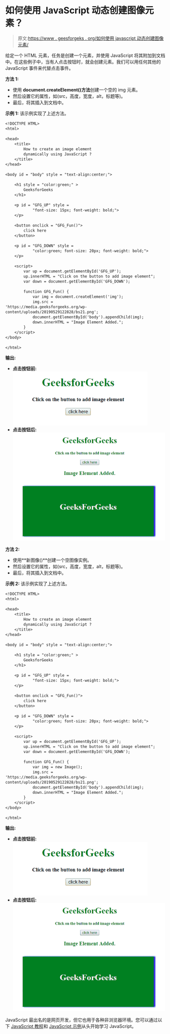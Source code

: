 # 如何使用 JavaScript 动态创建图像元素？

> 原文:[https://www . geesforgeks . org/如何使用 javascript 动态创建图像元素/](https://www.geeksforgeeks.org/how-to-create-an-image-element-dynamically-using-javascript/)

给定一个 HTML 元素，任务是创建一个元素，并使用 JavaScript 将其附加到文档中。在这些例子中，当有人点击按钮时，就会创建元素。我们可以用任何其他的 JavaScript 事件来代替点击事件。

**方法 1:**

*   使用 **document.createElement()方法**创建一个空的 img 元素。
*   然后设置它的属性，如(src，高度，宽度，alt，标题等)。
*   最后，将其插入到文档中。

**示例 1:** 该示例实现了上述方法。

```
<!DOCTYPE HTML> 
<html> 

<head> 
    <title> 
        How to create an image element
        dynamically using JavaScript ?
    </title>     
</head> 

<body id = "body" style = "text-align:center;"> 

    <h1 style = "color:green;" > 
        GeeksforGeeks 
    </h1> 

    <p id = "GFG_UP" style = 
            "font-size: 15px; font-weight: bold;"> 
    </p> 

    <button onclick = "GFG_Fun()"> 
        click here 
    </button> 

    <p id = "GFG_DOWN" style = 
            "color:green; font-size: 20px; font-weight: bold;"> 
    </p> 

    <script> 
        var up = document.getElementById('GFG_UP'); 
        up.innerHTML = "Click on the button to add image element"; 
        var down = document.getElementById('GFG_DOWN'); 

        function GFG_Fun() {
            var img = document.createElement('img');
            img.src = 
'https://media.geeksforgeeks.org/wp-content/uploads/20190529122828/bs21.png';
            document.getElementById('body').appendChild(img);
            down.innerHTML = "Image Element Added."; 
        } 
    </script> 
</body> 

</html>
```

**输出:**

*   **点击按钮前:**
    ![](img/2529bf401409471063552a0db39436a3.png)
*   **点击按钮后:**
    ![](img/dd08e2e23701940dc2f2343c44c24a01.png)

**方法 2:**

*   使用**新图像()**创建一个空图像实例。
*   然后设置它的属性，如(src，高度，宽度，alt，标题等)。
*   最后，将其插入到文档中。

**示例 2:** 该示例实现了上述方法。

```
<!DOCTYPE HTML> 
<html> 

<head> 
    <title> 
        How to create an image element
        dynamically using JavaScript ?
    </title>     
</head> 

<body id = "body" style = "text-align:center;"> 

    <h1 style = "color:green;" > 
        GeeksforGeeks 
    </h1> 

    <p id = "GFG_UP" style = 
            "font-size: 15px; font-weight: bold;"> 
    </p> 

    <button onclick = "GFG_Fun()"> 
        click here 
    </button> 

    <p id = "GFG_DOWN" style = 
            "color:green; font-size: 20px; font-weight: bold;"> 
    </p> 

    <script> 
        var up = document.getElementById('GFG_UP'); 
        up.innerHTML = "Click on the button to add image element"; 
        var down = document.getElementById('GFG_DOWN'); 

        function GFG_Fun() {
            var img = new Image();
            img.src = 
'https://media.geeksforgeeks.org/wp-content/uploads/20190529122828/bs21.png';
            document.getElementById('body').appendChild(img);
            down.innerHTML = "Image Element Added."; 
        } 
    </script> 
</body> 

</html>
```

**输出:**

*   **点击按钮前:**
    ![](img/2529bf401409471063552a0db39436a3.png)
*   **点击按钮后:**
    ![](img/dd08e2e23701940dc2f2343c44c24a01.png)

JavaScript 最出名的是网页开发，但它也用于各种非浏览器环境。您可以通过以下 [JavaScript 教程](https://www.geeksforgeeks.org/javascript-tutorial/)和 [JavaScript 示例](https://www.geeksforgeeks.org/javascript-examples/)从头开始学习 JavaScript。